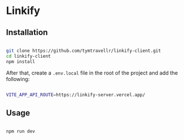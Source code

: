 # Linkify

## Installation

```bash

git clone https://github.com/tymtravellr/linkify-client.git
cd linkify-client
npm install

```

After that, create a `.env.local` file in the root of the project and add the following:

```bash

VITE_APP_API_ROUTE=https://linkify-server.vercel.app/

```

## Usage

```bash

npm run dev

```